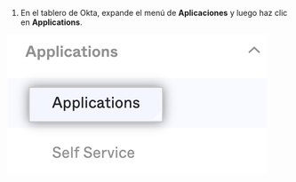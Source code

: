 1. En el tablero de Okta, expande el menú de **Aplicaciones** y luego haz clic en **Applications**.

  ![Navegación del menú de "aplicaciones"](/assets/images/help/saml/okta-ae-add-application.png)

